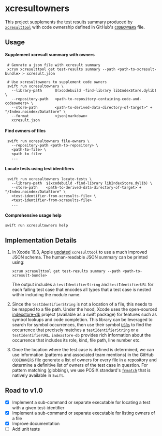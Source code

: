 # xcresultowners

This project supplements the test results summary produced by [`xcresulttool`](https://keith.github.io/xcode-man-pages/xcresulttool.1.html) with code ownership defined in GitHub's [`CODEOWNERS`](https://docs.github.com/en/repositories/managing-your-repositorys-settings-and-features/customizing-your-repository/about-code-owners) file.

## Usage

#### Supplement xcresult summary with owners
```shell
 # Genrate a json file with xcresult summary
 xcrun xcresulttool get test-results summary --path <path-to-xcresult-bundle> > xcresult.json

 # Use xcresultowners to supplement code owners
 swift run xcresultowners \
   --library-path      $(xcodebuild -find-library libIndexStore.dylib) \
   --repository-path   <path-to-repository-containing-code-and-codeowners> \
   --store-path        <path-to-derived-data-directory-of-target>" + "/Index.noindex/DataStore" \
   --format            <json|markdown>
   xcresult.json

```

#### Find owners of files
```shell
 swift run xcresultowners file-owners \
   --repository-path <path-to-repository> \
   <path-to-file> \
   <path-to-file>
   ...
```

#### Locate tests using test identifiers
```shell
 swift run xcresultowners locate-tests \
   --library-path  $(xcodebuild -find-library libIndexStore.dylib) \
   --store-path    <path-to-derived-data-directory-of-target> + "/Index.noindex/DataStore" \
   <test-identifier-from-xcresults-file> \
   <test-identifier-from-xcresults-file>
   ...
```

#### Comprehensive usage help
```shell
swift run xcresultowners help
```

## Implementation Details

1. In Xcode 16.3, Apple [updated](https://developer.apple.com/documentation/xcode-release-notes/xcode-16_3-release-notes#xcresulttool) `xcresulttool` to use a much improved JSON schema. The human-readable JSON summary can be printed using:
   
   ```shell
   xcrun xcresulttool get test-results summary --path <path-to-xcresult-bundle> 
   ```
   
   The output includes a `testIdentifierString` and `testIdentifierURL` for each failing test case that encodes all types that a test case is nested within including the module name. 
1. Since the `testIdentifierString` is not a location of a file, this needs to be mapped to a file path. Under the hood, Xcode uses the open-sourced [indexstore-db](https://github.com/swiftlang/indexstore-db) project (available as a swift package) for features such as symbol lookups and code completion. This library can be leveraged to search for symbol occurrences, then use their symbol [`USRs`](https://github.com/swiftlang/swift/blob/main/docs/Lexicon.md#usr) to find the occurrence that precisely matches a `testIdentifierString` or a `testIdentifierURL`. `indexstore-db` provides rich information about the occurrence that includes its role, kind, file path, line number etc. 
1. Once the location where the test case is defined is determined, we can use information (patterns and associated team mentions) in the GitHub `CODEOWNERS` file generate a list of owners for every file in a repository and determine a definitive list of owners of the test case in question. For pattern matching (globbing), we use POSIX standard's [`fnmatch`](https://pubs.opengroup.org/onlinepubs/9699919799/functions/fnmatch.html) that is natively available in `Swift`.

## Road to v1.0

- [x] Implement a sub-command or separate executable for locating a test with a given test-identifier
- [x] Implement a sub-command or separate executable for listing owners of a file
- [x] Improve documentation
- [ ] Add unit tests
